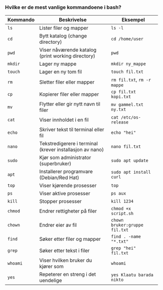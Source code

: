 ### Hvilke er de mest vanlige kommandoene i bash?

| Kommando | Beskrivelse                                              | Eksempel                      |
| -------- | -------------------------------------------------------- | ----------------------------- |
| `ls`     | Lister filer og mapper                                   | `ls -l`                       |
| `cd`     | Bytt katalog (change directory)                          | `cd /home/user`               |
| `pwd`    | Viser nåværende katalog (print working directory)        | `pwd`                         |
| `mkdir`  | Lager ny mappe                                           | `mkdir ny_mappe`              |
| `touch`  | Lager en ny tom fil                                      | `touch fil.txt`               |
| `rm`     | Sletter filer eller mapper                               | `rm fil.txt`, `rm -r mappe`   |
| `cp`     | Kopierer filer eller mapper                              | `cp fil.txt kopi.txt`         |
| `mv`     | Flytter eller gir nytt navn til filer                    | `mv gammel.txt ny.txt`        |
| `cat`    | Viser innholdet i en fil                                 | `cat /etc/os-release`         |
| `echo`   | Skriver tekst til terminal eller fil                     | `echo "hei"`                  |
| `nano`   | Tekstredigerere i terminal (krever installasjon av nano) | `nano fil.txt`                |
| `sudo`   | Kjør som administrator (superbruker)                     | `sudo apt update`             |
| `apt`    | Installerer programvare (Debian/Red Hat)                 | `sudo apt install curl`       |
| `top`    | Viser kjørende prosesser                                 | `top`                         |
| `ps`     | Viser aktive prosesser                                   | `ps aux`                      |
| `kill`   | Stopper prosesser                                        | `kill 1234`                   |
| `chmod`  | Endrer rettigheter på filer                              | `chmod +x script.sh`          |
| `chown`  | Endrer eier av fil                                       | `chown bruker:gruppe fil.txt` |
| `find`   | Søker etter filer og mapper                              | `find . -name "*.txt"`        |
| `grep`   | Søker etter tekst i filer                                | `grep "hei" fil.txt`          |
| `whoami` | Viser hvilken bruker du kjører som                       | `whoami`                      |
| `yes`    | Repeterer en streng i det uendelige                      | `yes Klaatu barada nikto`           |

